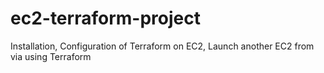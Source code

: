 # ec2-terraform-project
Installation, Configuration of Terraform on EC2, Launch another EC2 from via using Terraform
